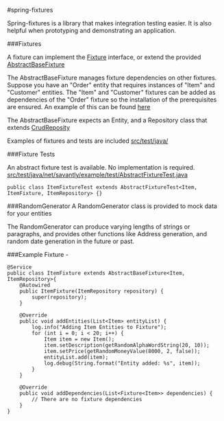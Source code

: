 #spring-fixtures

Spring-fixtures is a library that makes integration testing easier.
It is also helpful when prototyping and demonstrating an application.

###Fixtures

A fixture can implement the [Fixture](src/main/java/net/savantly/spring/fixture/Fixture.java) interface, or extend the provided [AbstractBaseFixture](src/main/java/net/savantly/spring/fixture/AbstractBaseFixture.java)

The AbstractBaseFixture manages fixture dependencies on other fixtures. Suppose you have an "Order" entity that requires instances of "Item" and "Customer" entities. The "Item" and "Customer" fixtures can be added as dependencies of the "Order" fixture so the installation of the prerequisites are ensured.
An example of this can be found [here](src/test/java/net/savantly/example/fixture/OrderFixture.java)


The AbstractBaseFixture expects an Entity, and a Repository class that extends [CrudReposity](http://docs.spring.io/spring-data/commons/docs/current/api/org/springframework/data/repository/CrudRepository.html)

Examples of fixtures and tests are included 
[src/test/java/](src/test/java/)

###Fixture Tests

An abstract fixture test is available. No implementation is required.
[src/test/java/net/savantly/example/test/AbstractFixtureTest.java](src/test/java/net/savantly/example/test/AbstractFixtureTest.java)

    public class ItemFixtureTest extends AbstractFixtureTest<Item, ItemFixture, ItemRepository> {}


###RandomGenerator
A RandomGenerator class is provided to mock data for your entities

The RandomGenerator can produce varying lengths of strings or paragraphs, and provides other functions like Address generation, and random date generation in the future or past. 




###Example Fixture -


    @Service
    public class ItemFixture extends AbstractBaseFixture<Item, ItemRepository>{
	    @Autowired
	    public ItemFixture(ItemRepository repository) {
	    	super(repository);
	    }
	
	    @Override
	    public void addEntities(List<Item> entityList) {
	    	log.info("Adding Item Entities to Fixture");
	    	for (int i = 0; i < 20; i++) {
	    		Item item = new Item();
	    		item.setDescription(getRandomAlphaWordString(20, 10));
	    		item.setPrice(getRandomMoneyValue(8000, 2, false));
	    		entityList.add(item);
	    		log.debug(String.format("Entity added: %s", item));
	    	}
	    }
	
	    @Override
	    public void addDependencies(List<Fixture<Item>> dependencies) {
	    	// There are no fixture dependencies
	    }
    }
    
